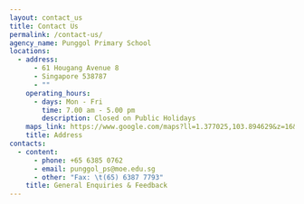 ```yaml
---
layout: contact_us
title: Contact Us
permalink: /contact-us/
agency_name: Punggol Primary School
locations:
  - address:
      - 61 Hougang Avenue 8
      - Singapore 538787
      - ""
    operating_hours:
      - days: Mon - Fri
        time: 7.00 am - 5.00 pm
        description: Closed on Public Holidays
    maps_link: https://www.google.com/maps?ll=1.377025,103.894629&z=16&t=m&hl=en&gl=SG&mapclient=embed&cid=13763949156002851731
    title: Address
contacts:
  - content:
      - phone: +65 6385 0762
      - email: punggol_ps@moe.edu.sg
      - other: "Fax: \t(65) 6387 7793"
    title: General Enquiries & Feedback
---
```

